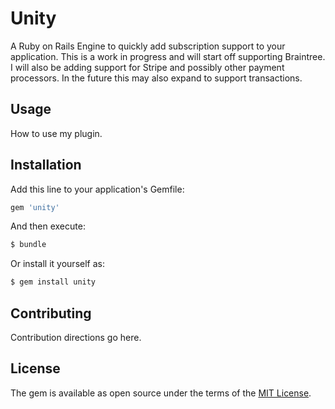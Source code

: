 # Unity
A Ruby on Rails Engine to quickly add subscription support to your application.
This is a work in progress and will start off supporting Braintree.  I will
also be adding support for Stripe and possibly other payment processors.  In the
future this may also expand to support transactions.

## Usage
How to use my plugin.

## Installation
Add this line to your application's Gemfile:

```ruby
gem 'unity'
```

And then execute:
```bash
$ bundle
```

Or install it yourself as:
```bash
$ gem install unity
```

## Contributing
Contribution directions go here.

## License
The gem is available as open source under the terms of the [MIT License](http://opensource.org/licenses/MIT).
